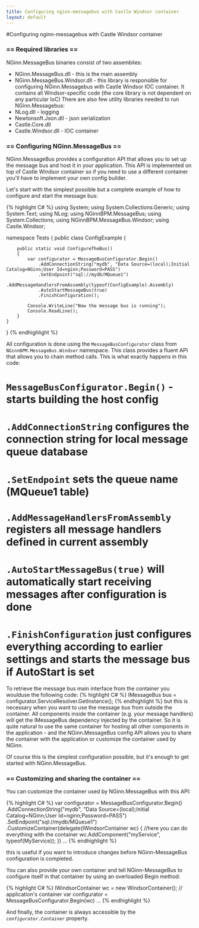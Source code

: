 ```yaml
---
title: Configuring nginn-messagebus with Castle Windsor container
layout: default
---
```

#Configuring nginn-messagebus with Castle Windsor container


### == Required libraries ==

NGinn.MessageBus binaries consist of two assemblies:
  * NGinn.MessageBus.dll - this is the main assembly
  * NGinn.MessageBus.Windsor.dll - this library is responsible for configuring NGinn.Messagebus with Castle Windsor IOC container. It contains all Windsor-specific code (the core library is not dependent on any particular IoC)
There are also few utility libraries needed to run NGinn.Messagebus:
  * NLog.dll - logging
  * Newtonsoft.Json.dll - json serialization
  * Castle.Core.dll
  * Castle.Windsor.dll - IOC container

### == Configuring NGinn.MessageBus ==

NGinn.MessageBus provides a configuration API that allows you to set up the message bus and host it in your application. This API is implemented on top of Castle Windsor container so if you need to use a different container you'll have to implement your own config builder.

Let's start with the simplest possible but a complete example of how to configure and start the message bus:

{% highlight C# %}
using System;
using System.Collections.Generic;
using System.Text;
using NLog;
using NGinnBPM.MessageBus;
using System.Collections;
using NGinnBPM.MessageBus.Windsor;
using Castle.Windsor;

namespace Tests
{
    public class ConfigExample
    {

        public static void ConfigureTheBus()
        {
            var configurator = MessageBusConfigurator.Begin()
                .AddConnectionString("mydb", "Data Source=(local);Initial Catalog=NGinn;User Id=nginn;Password=PASS")
                .SetEndpoint("sql://mydb/MQueue1")
                .AddMessageHandlersFromAssembly(typeof(ConfigExample).Assembly)
                .AutoStartMessageBus(true)
                .FinishConfiguration();

            Console.WriteLine("Now the message bus is running");
            Console.ReadLine();
        }
    }
}
{% endhighlight %}

All configuration is done using the `MessageBusConfigurator` class from `NGinnBPM.MessageBus.Windsor` namespace. This class provides a fluent API that allows you to chain method calls. This is what exactly  happens in this code:
  # `MessageBusConfigurator.Begin()` - starts building the host config
  # `.AddConnectionString` configures the connection string for local message queue database
  # `.SetEndpoint` sets the queue name (MQueue1 table)
  # `.AddMessageHandlersFromAssembly` registers all message handlers defined in current assembly
  # `.AutoStartMessageBus(true)` will automatically start receiving messages after configuration is done
  # `.FinishConfiguration` just configures everything according to earlier settings and starts the message bus if AutoStart is set

To retrieve the message bus main interface from the container you woulduse the following code:
{% highlight C# %}
IMessageBus bus = configurator.ServiceResolver.GetInstance<IMessageBus>();
{% endhighlight %}
but this is necessary when you want to use the message bus from outside the container. All components inside the container (e.g. your message handlers) will get the IMessageBus dependency injected by the container. So it is quite natural to use the same container for hosting all other components in the application - and the NGinn.MessageBus config API allows you to share the container with the application or customize the container used by NGinn.

Of course this is the simplest configuration possible, but it's enough to get started with NGinn.MessageBus.

### == Customizing and sharing the container ==

You can customize the container used by NGinn.MessageBus with this API:

{% highlight C# %}
var configurator = MessageBusConfigurator.Begin()
                .AddConnectionString("mydb", "Data Source=(local);Initial Catalog=NGinn;User Id=nginn;Password=PASS")
                .SetEndpoint("sql://mydb/MQueue1")
                .CustomizeContainer(delegate(IWindsorContainer wc)
                {
                    //here you can do everything with the container
                    wc.AddComponent("myService", typeof(MyService));
                })
                ...
{% endhighlight %}

this is useful if you want to introduce changes before NGinn-MessageBus  configuration is completed.

You can also provide your own container and tell NGinn-MessageBus to configure itself in that container by using an overloaded Begin method:

{% highlight C# %}
IWindsorContainer wc = new WindsorContainer(); // application's container
var configurator = MessageBusConfigurator.Begin(wc)
...
{% endhighlight %}

And finally, the container is always accessible by the *`configurator.Container`* property.